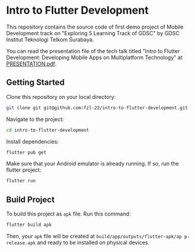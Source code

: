 # Intro to Flutter Development

This repository contains the source code of first demo project of Mobile Development track on "Exploring 5 Learning Track of GDSC" by GDSC Institut Teknologi Telkom Surabaya.

You can read the presentation file of the tech talk titled "Intro to Flutter Development: Developing Mobile Apps on Multiplatform Technology" at [PRESENTATION.pdf](./PRESENTATION.pdf).

## Getting Started

Clone this repository on your local directory:

```bash
git clone git git@github.com:fzl-22/intro-to-flutter-development.git
```

Navigate to the project:

```bash
cd intro-to-flutter-development
```

Install dependencies:

```bash
flutter pub get
```

Make sure that your Android emulator is already running. If so, run the flutter project:

```bash
flutter run
```

## Build Project

To build this project as `apk` file. Run this command:

```bash
flutter build apk
```

Then, your `apk` file will be created at `build/app/outputs/flutter-apk/ap
p-release.apk` and ready to be installed on physical devices.



